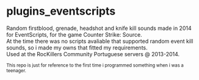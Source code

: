 # plugins_eventscripts
Random firstblood, grenade, headshot and knife kill sounds made in 2014 for EventScripts, for the game Counter Strike: Source.  
At the time there was no scripts avaliable that supported random event kill sounds, so i made my owns that fitted my requirements.  
Used at the RocKillers Community Portuguese servers @ 2013-2014.

<sub>This repo is just for reference to the first time i programmed something when i was a teenager.</sub>
